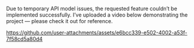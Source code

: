 Due to temporary API model issues, the requested feature couldn’t be implemented successfully.
I’ve uploaded a video below demonstrating the project — please check it out for reference.



https://github.com/user-attachments/assets/e6bcc339-e502-4002-a53f-7f58cd5a80d4
